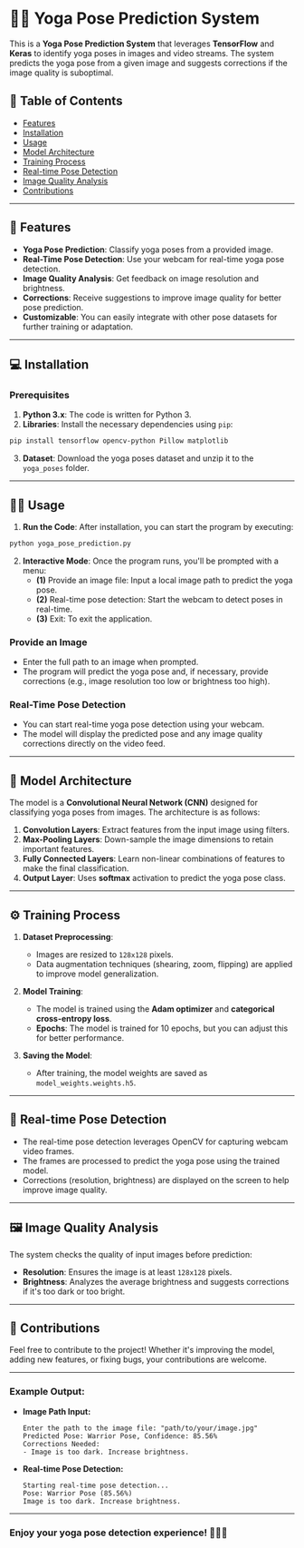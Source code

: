 
# 🧘‍♂️ Yoga Pose Prediction System

This is a **Yoga Pose Prediction System** that leverages **TensorFlow** and **Keras** to identify yoga poses in images and video streams. The system predicts the yoga pose from a given image and suggests corrections if the image quality is suboptimal.

## 📂 Table of Contents

- [Features](#features)
- [Installation](#installation)
- [Usage](#usage)
- [Model Architecture](#model-architecture)
- [Training Process](#training-process)
- [Real-time Pose Detection](#real-time-pose-detection)
- [Image Quality Analysis](#image-quality-analysis)
- [Contributions](#contributions)

---

## 🚀 Features

- **Yoga Pose Prediction**: Classify yoga poses from a provided image.
- **Real-Time Pose Detection**: Use your webcam for real-time yoga pose detection.
- **Image Quality Analysis**: Get feedback on image resolution and brightness.
- **Corrections**: Receive suggestions to improve image quality for better pose prediction.
- **Customizable**: You can easily integrate with other pose datasets for further training or adaptation.

---

## 💻 Installation

### Prerequisites
1. **Python 3.x**: The code is written for Python 3.
2. **Libraries**: Install the necessary dependencies using `pip`:

```bash
pip install tensorflow opencv-python Pillow matplotlib
```

3. **Dataset**: Download the yoga poses dataset and unzip it to the `yoga_poses` folder.

---

## 🏃‍♂️ Usage

1. **Run the Code**: After installation, you can start the program by executing:

```bash
python yoga_pose_prediction.py
```

2. **Interactive Mode**: Once the program runs, you'll be prompted with a menu:
   - **(1)** Provide an image file: Input a local image path to predict the yoga pose.
   - **(2)** Real-time pose detection: Start the webcam to detect poses in real-time.
   - **(3)** Exit: To exit the application.

### Provide an Image
- Enter the full path to an image when prompted.
- The program will predict the yoga pose and, if necessary, provide corrections (e.g., image resolution too low or brightness too high).

### Real-Time Pose Detection
- You can start real-time yoga pose detection using your webcam.
- The model will display the predicted pose and any image quality corrections directly on the video feed.

---

## 🧠 Model Architecture

The model is a **Convolutional Neural Network (CNN)** designed for classifying yoga poses from images. The architecture is as follows:

1. **Convolution Layers**: Extract features from the input image using filters.
2. **Max-Pooling Layers**: Down-sample the image dimensions to retain important features.
3. **Fully Connected Layers**: Learn non-linear combinations of features to make the final classification.
4. **Output Layer**: Uses **softmax** activation to predict the yoga pose class.

---

## ⚙️ Training Process

1. **Dataset Preprocessing**: 
   - Images are resized to `128x128` pixels.
   - Data augmentation techniques (shearing, zoom, flipping) are applied to improve model generalization.

2. **Model Training**: 
   - The model is trained using the **Adam optimizer** and **categorical cross-entropy loss**.
   - **Epochs**: The model is trained for 10 epochs, but you can adjust this for better performance.

3. **Saving the Model**: 
   - After training, the model weights are saved as `model_weights.weights.h5`.

---

## 🎥 Real-time Pose Detection

- The real-time pose detection leverages OpenCV for capturing webcam video frames.
- The frames are processed to predict the yoga pose using the trained model.
- Corrections (resolution, brightness) are displayed on the screen to help improve image quality.

---

## 🖼️ Image Quality Analysis

The system checks the quality of input images before prediction:
- **Resolution**: Ensures the image is at least `128x128` pixels.
- **Brightness**: Analyzes the average brightness and suggests corrections if it's too dark or too bright.

---

## 🤖 Contributions

Feel free to contribute to the project! Whether it's improving the model, adding new features, or fixing bugs, your contributions are welcome.

---

### Example Output:
- **Image Path Input:**
   ```
   Enter the path to the image file: "path/to/your/image.jpg"
   Predicted Pose: Warrior Pose, Confidence: 85.56%
   Corrections Needed:
   - Image is too dark. Increase brightness.
   ```

- **Real-time Pose Detection:**
   ```
   Starting real-time pose detection...
   Pose: Warrior Pose (85.56%)
   Image is too dark. Increase brightness.
   ```

---

### Enjoy your yoga pose detection experience! 🧘‍♀️💪


